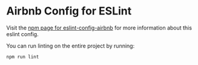 # Airbnb Config for ESLint

Visit the [npm page for eslint-config-airbnb](https://www.npmjs.com/package/eslint-config-airbnb) for more information about this eslint config.

You can run linting on the entire project by running:

```sh
npm run lint
```
